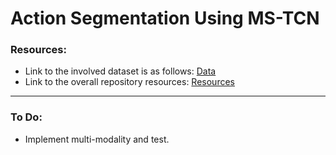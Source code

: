 # Action Segmentation Using MS-TCN
### Resources:
- Link to the involved dataset is as follows: [Data](https://drive.google.com/drive/folders/1l-RitoKvbL6Cy3DPhaRBBW9E5ZoCdZzS?usp=sharing)
- Link to the overall repository resources: [Resources](https://drive.google.com/drive/folders/1jXFbFdPYGafll1FarIvjbDphPC5Vg4rB?usp=sharing)

--- 

### To Do:
- Implement multi-modality and test.